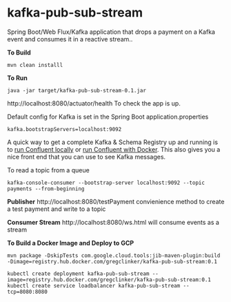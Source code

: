 # kafka-pub-sub-stream

Spring Boot/Web Flux/Kafka application that drops a payment on a Kafka event and consumes it in a reactive stream..

**To Build**
```shell script
mvn clean installl
```

**To Run**
```shell script
java -jar target/kafka-pub-sub-stream-0.1.jar
```
http://localhost:8080/actuator/health To check the app is up.

Default config for Kafka is set in the Spring Boot application.properties

```
kafka.bootstrapServers=localhost:9092
```
A quick way to get a complete Kafka & Schema Registry up and running is to [run Confluent locally](https://docs.confluent.io/current/quickstart/ce-quickstart.html)  or [run Confluent with Docker](https://docs.confluent.io/current/quickstart/ce-docker-quickstart.html). This also gives you a nice front end that you can use to see Kafka messages.

To read a topic from a queue
```
kafka-console-consumer --bootstrap-server localhost:9092 --topic payments --from-beginning
```


**Publisher** http://localhost:8080/testPayment convienience method to create a test payment and write to a topic

**Consumer Stream** http://localhost:8080/ws.html will consume events as a stream

**To Build a Docker Image and Deploy to GCP**
```
mvn package -DskipTests com.google.cloud.tools:jib-maven-plugin:build -Dimage=registry.hub.docker.com/gregclinker/kafka-pub-sub-stream:0.1

kubectl create deployment kafka-pub-sub-stream --image=registry.hub.docker.com/gregclinker/kafka-pub-sub-stream:0.1
kubectl create service loadbalancer kafka-pub-sub-stream --tcp=8080:8080
```
